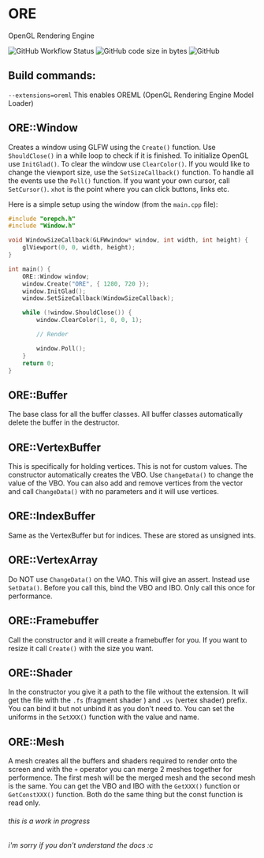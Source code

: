 # ORE
OpenGL Rendering Engine

![GitHub Workflow Status](https://img.shields.io/github/actions/workflow/status/AnnoyingB/ORE/codeql.yml) ![GitHub code size in bytes](https://img.shields.io/github/languages/code-size/AnnoyingB/ORE) ![GitHub](https://img.shields.io/github/license/AnnoyingB/ORE)

## Build commands:
`--extensions=oreml` This enables OREML (OpenGL Rendering Engine Model Loader)

## ORE::Window
Creates a window using GLFW using the `Create()` function. Use `ShouldClose()` in a while loop to check if it is finished. To initialize OpenGL use `InitGlad()`. To clear the window use `ClearColor()`. If you would like to change the viewport size, use the `SetSizeCallback()` function. To handle all the events use the `Poll()` function. If you want your own cursor, call `SetCursor()`. `xhot` is the point where you can click buttons, links etc.

Here is a simple setup using the window (from the `main.cpp` file):
```c++
#include "orepch.h"
#include "Window.h"

void WindowSizeCallback(GLFWwindow* window, int width, int height) {
	glViewport(0, 0, width, height);
}

int main() {
	ORE::Window window;
	window.Create("ORE", { 1280, 720 });
	window.InitGlad();
	window.SetSizeCallback(WindowSizeCallback);

	while (!window.ShouldClose()) {
		window.ClearColor(1, 0, 0, 1);

		// Render

		window.Poll();
	}
	return 0;
}
```

## ORE::Buffer
The base class for all the buffer classes. All buffer classes automatically delete the buffer in the destructor.

## ORE::VertexBuffer
This is specifically for holding vertices. This is not for custom values. The constructor automatically creates the VBO. Use `ChangeData()` to change the value of the VBO. You can also add and remove vertices from the vector and call `ChangeData()` with no parameters and it will use vertices.

## ORE::IndexBuffer
Same as the VertexBuffer but for indices. These are stored as unsigned ints.

## ORE::VertexArray
Do NOT use `ChangeData()` on the VAO. This will give an assert. Instead use `SetData()`. Before you call this, bind the VBO and IBO. Only call this once for performance.

## ORE::Framebuffer
Call the constructor and it will create a framebuffer for you. If you want to resize it call `Create()` with the size you want.

## ORE::Shader
In the constructor you give it a path to the file without the extension. It will get the file with the `.fs` (fragment shader ) and `.vs` (vertex shader) prefix. You can bind it but not unbind it as you don't need to. You can set the uniforms in the `SetXXX()` function with the value and name.

## ORE::Mesh
A mesh creates all the buffers and shaders required to render onto the screen and with the `+` operator you can merge 2 meshes together for performence. The first mesh will be the merged mesh and the second mesh is the same. You can get the VBO and IBO with the `GetXXX()` function or `GetConstXXX()` function. Both do the same thing but the const function is read only.

###### this is a work in progress
###### i'm sorry if you don't understand the docs :c